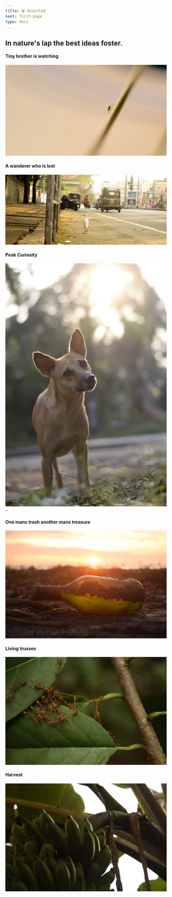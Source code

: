 ```yaml
---
title: 🗑️ Assorted
next: first-page
type: docs
---
```



## In nature's lap the best ideas foster.


#### Tiny brother is watching

![](6.jpg)
#### A wanderer who is lost

![](1.jpg)

#### Peak Curiosity

![](2.jpg)-

#### One mans trash another mans treasure

![](3.jpg)

#### Living trusses

![](4.jpg)

#### Harvest

![](5.jpg)
